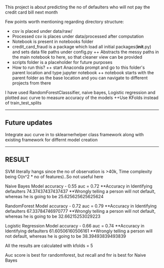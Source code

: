 This project is about predicting the no of defaulters who will not pay the credit card bill next month

Few points worth mentioning regarding directory structure:
- csv is placed under data/raw/
- Processed csv is places under data/processed after computation
- Notebook is present in notebooks folder
- credit_card_fraud is a package which load all initial packages(__init__.py) and sets data file paths under config.py
  ++ Abstracts the messy paths in the main notebook to here, so that cleaner view can be provided
- scripts folder is a placeholder for future purposes
- How to run this?
  ++ start Anaconda prompt and go to this folder's parent location and type jupyter notebook
  ++ notebook starts with the parent folder as the base location and you can navigate to different projects from there


I have used RandomForestClasssifier, naive bayes, Logistic regression and plotted auc curve to measure accuracy of the models
++Use KFolds instead of train_test_splits 

---------------------------------------------------
Future updates
--------------------------------------------------
Integrate auc curve in to sklearnerhelper class framework along with existing framework for differnt model creation

-------------------------------------------------- 
RESULT
--------------------------------------------------
SVM literally hangs since the no of observation is >40k, Time complexity being O(n^2 * no of features)..So not useful here

Naive Bayes
	Model accuracy - 0.55
	auc = 0.72
	**Accuracy in Identifying defaulters 74.37437437437437
	**Wrongly telling a person will not default, whereas he is going to be 25.625625625625624

RandomForest
	Model accuracy - 0.72
	auc = 0.79
	**Accuracy in Identifying defaulters 67.33784746970777
	**Wrongly telling a person will not default, whereas he is going to be 32.66215253029223

Logistic Regression
	Model accuracy - 0.66
	auc = 0.74
	**Accuracy in Identifying defaulters 61.60506160506161
	**Wrongly telling a person will not default, whereas he is going to be 38.39493839493839

All the results are calculated with kfolds = 5

Auc score is best for randomforest, but recall and fnr is best for Naive Bayes

